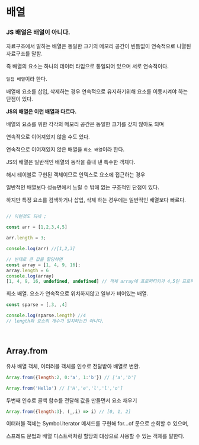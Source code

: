 # 배열

### JS 배열은 배열이 아니다.

자료구조에서 말하는 배열은 동일한 크기의 메모리 공간이 빈틈없이 연속적으로 나열된 자료구조를 말함.

즉 배열의 요소는 하나의 데이터 타입으로 통일되어 있으며 서로 연속적이다.

`밀집 배열`이라 한다.

배열에 요소를 삽입, 삭제하는 경우 연속적으로 유지하기위해 요소를 이동시켜야 하는 단점이 있다.

**JS의 배열은 이런 배열과 다르다.**

배열의 요소를 위한 각각의 메모리 공간은 동일한 크기를 갖지 않아도 되며

연속적으로 이어져있지 않을 수도 있다.

연속적으로 이어져있지 않은 배열을 `희소 배열`이라 한다.

JS의 배열은 일반적인 배열의 동작을 흉내 낸 특수한 객체다.

해시 테이블로 구현된 객체이므로 인덱스로 요소에 접근하는 경우

일반적인 배열보다 성능면에서 느릴 수 밖에 없는 구조적인 단점이 있다.

하지만 특정 요소를 검색하거나 삽입, 삭제 하는 경우에는 일반적인 배열보다 빠르다.

```js

// 이런것도 되네 ;

const arr = [1,2,3,4,5]

arr.length = 3;

console.log(arr) //[1,2,3]

// 반대로 큰 값을 할당하면 
const array = [1, 4, 9, 16];
array.length = 6
console.log(array)
[1, 4, 9, 16, undefined, undefined] // 객체 array에 프로퍼티키가 4,5인 프로퍼티가 존재하지 않기 때문에 undefined.
```

희소 배열. 요소가 연속적으로 위치하지않고 일부가 비어있는 배열.
```js
const sparse = [,3, ,4]

console.log(sparse.length) //4
// length와 요소의 개수가 일치하는건 아니다.
```

<br>

## Array.from

유사 배열 객체, 이터러블 객체를 인수로 전달받아 배열로 변환.

```js
Array.from({length:2, 0:'a', 1:'b'}) // ['a','b']

Array.from('Hello') // ['H','e','l','l','o']
```

두번째 인수로 콜백 함수를 전달해 값을 만들면서 요소 채우기

```js
Array.from({length:3}, (_,i) => i) // [0, 1, 2]
```

이터러블 객체는 Symbol.iterator 메서드를 구현해 for...of 문으로 순회할 수 있으며,

스프레드 문법과 배열 디스트럭처링 할당의 대상으로 사용할 수 있는 객체를 말한다.

<br>

